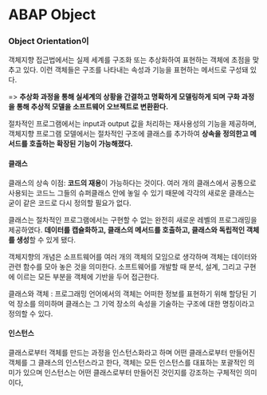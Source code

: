 # ABAP Object

### Object Orientation이

객체지향 접근법에서는 실제 세계를 구조화 또는 추상화하여 표현하는 객체에 초점을 맞추고 있다. 이런 객체들은 구조를 나타내는 속성과 기능을 표현하는 메서드로 구성돼 있다.

=&gt; **추상화 과정을 통해 실세계의 상황을 간결하고 명확하게 모델링하게 되며 구화 과정을 통해 추상적 모델을 소프트웨어 오브젝트로 변환환다.**

절차적인 프로그램에서는 input과 output 값을 처리하는 재사용성의 기능을 제공하며, 객체지향 프로그램 모델에서는 절차적인 구조에 클래스를 추가하여 **상속을 정의한고 메서드를 호출하는 확장된 기능이 가능해졌다.** 

#### 클래스 

클래스의 상속 이점: **코드의 재용**이 가능하다는 것이다. 여러 개의 클래스에서 공통으로 사용되는 코드느 그들의 슈퍼클래스 안에 놓일 수 있기 때문에 각각의 새로운 클래스는 굳이 같은 코드로 다시 정의할 필요가 없다.

클래스는 절차적인 프로그램에서는 구현할 수 없는 완전히 새로운 레벨의 프로그래밍을 제공하였다. **데이터를 캡슐화하고, 클래스의 메서드를 호출하고, 클래스와 독립적인 객체를 생성**할 수 있게 됐다.  

객체지향의 개념은 소프트웨어를 여러 개의 객체의 모임으로 생각하며 객체는 데이터와 관련 함수를 모아 놓은 것을 의미한다. 소프트웨어를 개발할 때 분석, 설계, 그리고 구현에 이르는 모든 부분을 객체에 기반을 두어 접근한다.  

클래스와 객체 : 프로그래밍 언어에서의 객체는 어떠한 정보를 표현하기 위해 할당된 기억 장소를 의미하며 클래스는 그 기억 장소의 속성을 기술하는 구조에 대한 명칭이라고 정의할 수 있다.

#### 인스턴스

클래스로부터 객체를 만드는 과정을 인스턴스화라고 하며 어떤 클래스로부터 만들어진 객체를 그 클래스의 인스턴스라고 한다, 객체는 모든 인스턴스를 대표하는 포괄적인 의미가 있으며 인스턴스는 어떤 클래스로부터 만들어진 것인지를 강조하는 구체적인 의미이다,





